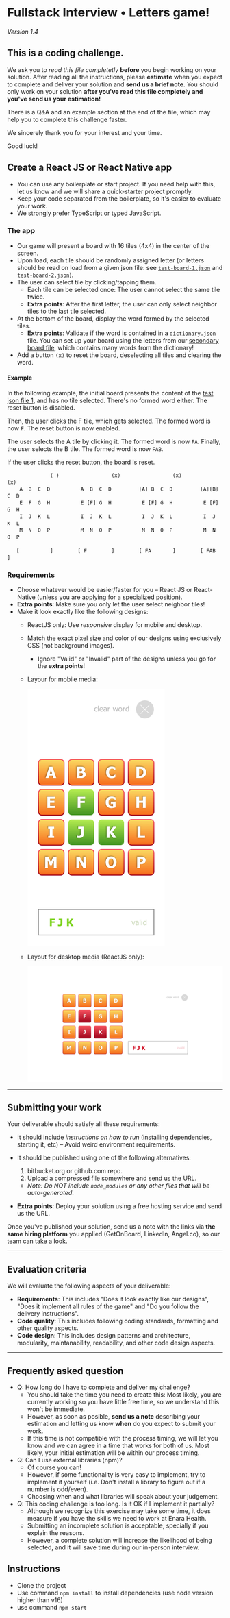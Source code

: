 # Fullstack Interview • Letters game!

*Version 1.4*

## This is a coding challenge.

We ask you to *read this file completetly* **before** you begin working on your solution. 
After reading all the instructions, please **estimate** when you expect to complete and deliver your solution and **send us a brief note**.
You should only work on your solution **after you've read this file completely and you've send us your estimation!**

There is a Q&A and an example section at the end of the file, which may help you to complete this challenge faster.

We sincerely thank you for your interest and your time.

Good luck! 



## Create a React JS or React Native app

- You can use any boilerplate or start project. If you need help with this, let us know and we will share a quick-starter project promptly.
- Keep your code separated from the boilerplate, so it's easier to evaluate your work.
- We strongly prefer TypeScript or typed JavaScript.

### The app

- Our game will present a board with 16 tiles (4x4) in the center of the screen.
- Upon load, each tile should be randomly assigned letter (or letters should be read on load from a given json file: see [`test-board-1.json`](files/test-board-1.json) and [`test-board-2.json`](files/test-board-2.json)).
- The user can select tile by clicking/tapping them. 
	- Each tile can be selected once: The user cannot select the same tile twice.
	- **Extra points**: After the first letter, the user can only select neighbor tiles to the last tile selected.
- At the bottom of the board, display the word formed by the selected tiles.
	- **Extra points**: Validate if the word is contained in a [`dictionary.json`](files/dictionary.json) file. You can set up your board using the letters from our [secondary board file](files/test-board-2.json), which contains many words from the dictionary!
- Add a button `(x)` to reset the board, deselecting all tiles and clearing the word.

#### Example

In the following example, the initial board presents the content of the [test json file 1](files/test-board-1.json), and has no tile selected. There's no formed word either. The reset button is disabled.

Then, the user clicks the F tile, which gets selected. The formed word is now `F`. The reset button is now enabled.

The user selects the A tile by clicking it. The formed word is now `FA`. Finally, the user selects the B tile. The formed word is now `FAB`.

If the user clicks the reset button, the board is reset.

```
              ( )                 (x)                 (x)                 (x)
    A  B  C  D          A  B  C  D         [A] B  C  D         [A][B] C  D
    E  F  G  H          E [F] G  H          E [F] G  H          E [F] G  H
    I  J  K  L          I  J  K  L          I  J  K  L          I  J  K  L
    M  N  O  P          M  N  O  P          M  N  O  P          M  N  O  P
            
   [          ]        [ F        ]        [ FA       ]        [ FAB      ]
```

### Requirements

- Choose whatever would be easier/faster for you – React JS or React-Native (unless you are applying for a specialized position).
- **Extra points**: Make sure you only let the user select neighbor tiles!
- Make it look exactly like the following designs:
	- ReactJS only: Use *responsive* display for mobile and desktop.
	
	- Match the exact pixel size and color of our designs using exclusively CSS (not background images).

        - Ignore "Valid" or "Invalid" part of the designs unless you go for the **extra points**!

	- Layour for mobile media:

		![Mobile dimensions.](./src/files/mobile.png)

	- Layout for desktop media (ReactJS only):

		![Desktop dimensions.](./src/files/desktop.png)
		
---

## Submitting your work 

Your deliverable should satisfy all these requirements:

- It should include *instructions on how to run* (installing dependencies, starting it, etc) – Avoid weird environment requirements.

- It should be published using one of the following alternatives:
    1. bitbucket.org or github.com repo.
    1. Upload a compressed file somewhere and send us the URL.
    - *Note: Do NOT include `node_modules` or any other files that will be auto-generated*.

- **Extra points**: Deploy your solution using a free hosting service and send us the URL.

Once you've published your solution, send us a note with the links via **the same hiring platform** you applied (GetOnBoard, LinkedIn, Angel.co), so our team can take a look. 

---

## Evaluation criteria

We will evaluate the following aspects of your deliverable:

- **Requirements**: This includes "Does it look exactly like our designs", "Does it implement all rules of the game" and "Do you follow the delivery instructions".
- **Code quality**: This includes following coding standards, formatting and other quality aspects.
- **Code design**: This includes design patterns and architecture, modularity, maintanability, readability, and other code design aspects.  

---

## Frequently asked question

- Q: How long do I have to complete and deliver my challenge?
    - You should take the time you need to create this: Most likely, you are currently working so you have little free time, so we understand this won't be immediate.
    - However, as soon as posible, __send us a note__ describing your estimation and letting us know __when__ do you expect to submit your work.
    - If this time is not compatible with the process timing, we will let you know and we can agree in a time that works for both of us. Most likely, your initial estimation will be within our process timing.
- Q: Can I use external libraries (npm)?
    - Of course you can!
    - However, if some functionality is very easy to implement, try to implement it yourself (i.e. Don't install a library to figure out if a number is odd/even).
    - Choosing when and what libraries will speak about your judgement.
- Q: This coding challenge is too long. Is it OK if I implement it partially?
    - Although we recognize this exercise may take some time, it does measure if you have the skills we need to work at Enara Health.
    - Submitting an incomplete solution is acceptable, specially if you explain the reasons. 
    - However, a complete solution will increase the likelihood of being selected, and it will save time during our in-person interview. 




## Instructions

 - Clone the project
 - Use command `npm install` to install dependencies (use node version higher than v16)
 - use command `npm start`


